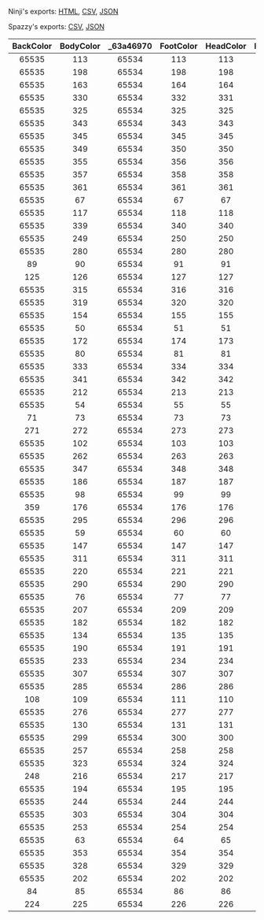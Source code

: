 Ninji's exports: [HTML](https://wuffs.org/acnh/bcsv_150/html/MessageCardDesignParam.html), [CSV](https://wuffs.org/acnh/bcsv_150/csv/MessageCardDesignParam.csv), [JSON](https://wuffs.org/acnh/bcsv_150/json/MessageCardDesignParam.json)

Spazzy's exports: [CSV](https://github.com/McSpazzy/acnh-csv/blob/master/MessageCardDesignParam.csv), [JSON](https://github.com/McSpazzy/acnh-json/blob/master/MessageCardDesignParam.json)

| BackColor | BodyColor | _63a46970 | FootColor | HeadColor | PenColor1 | PenColor2 | PenColor3 | PenColor4 | RuleColor | SelectableBeginDate1 | SelectableBeginDate2 | SelectableEndDate1 | SelectableEndDate2 | TextLotId | _84818e10 | UniqueID | Kind | ResourceName | SelectableSeason | UnlockTrigger |
|:--:|:--:|:--:|:--:|:--:|:--:|:--:|:--:|:--:|:--:|:--:|:--:|:--:|:--:|:--:|:--:|:--:|:--:|:--:|:--:|:--:|
| 65535 | 113 | 65534 | 113 | 113 | 113 | 114 | 115 | 116 | 1 | 0 | 0 | 0 | 0 | -1 | 65535 | 387 | 0 | 'MsgAcademy00' | 0 | 1 | 
| 65535 | 198 | 65534 | 198 | 198 | 1 | 2 | 3 | 4 | 1 | 0 | 0 | 0 | 0 | -1 | 65535 | 403 | 0 | 'MsgNewyear01' | 0 | 1 | 
| 65535 | 163 | 65534 | 164 | 164 | 1 | 2 | 3 | 4 | 1 | 0 | 0 | 0 | 0 | -1 | 65535 | 411 | 0 | 'MsgTotakeke00' | 0 | 1 | 
| 65535 | 330 | 65534 | 332 | 331 | 1 | 2 | 3 | 4 | 1 | 0 | 0 | 0 | 0 | -1 | 65535 | 427 | 0 | 'MsgFish00' | 0 | 1 | 
| 65535 | 325 | 65534 | 325 | 325 | 1 | 2 | 3 | 4 | 1 | 0 | 0 | 0 | 0 | -1 | 65535 | 428 | 0 | 'MsgInsect00' | 0 | 1 | 
| 65535 | 343 | 65534 | 343 | 343 | 1 | 2 | 3 | 4 | 1 | 0 | 0 | 0 | 0 | -1 | 65535 | 429 | 0 | 'MsgBank00' | 0 | 1 | 
| 65535 | 345 | 65534 | 345 | 345 | 1 | 2 | 3 | 4 | 1 | 0 | 0 | 0 | 0 | -1 | 65535 | 430 | 0 | 'MsgMilage00' | 0 | 1 | 
| 65535 | 349 | 65534 | 350 | 350 | 1 | 2 | 3 | 4 | 1 | 0 | 0 | 0 | 0 | -1 | 65535 | 431 | 0 | 'MsgDal00' | 0 | 1 | 
| 65535 | 355 | 65534 | 356 | 356 | 1 | 2 | 3 | 4 | 1 | 0 | 0 | 0 | 0 | -1 | 65535 | 433 | 0 | 'MsgFall03' | 3 | 0 | 
| 65535 | 357 | 65534 | 358 | 358 | 1 | 2 | 3 | 4 | 1 | 0 | 0 | 0 | 0 | -1 | 65535 | 434 | 0 | 'MsgShopping00' | 0 | 2 | 
| 65535 | 361 | 65534 | 361 | 361 | 1 | 2 | 3 | 4 | 1 | 0 | 0 | 0 | 0 | -1 | 65535 | 435 | 0 | 'MsgTsunekichi00' | 0 | 1 | 
| 65535 | 67 | 65534 | 67 | 67 | 68 | 69 | 70 | 4 | 1 | 0 | 0 | 0 | 0 | -1 | 65535 | 0 | 0 | 'MsgOther01' | 0 | 0 | 
| 65535 | 117 | 65534 | 118 | 118 | 117 | 118 | 119 | 120 | 1 | 116 | 0 | 214 | 0 | -1 | 65535 | 364 | 0 | 'MsgValentine01' | 5 | 0 | 
| 65535 | 339 | 65534 | 340 | 340 | 1 | 2 | 3 | 4 | 1 | 0 | 0 | 0 | 0 | -1 | 65535 | 397 | 0 | 'MsgEncourage00' | 0 | 0 | 
| 65535 | 249 | 65534 | 250 | 250 | 1 | 2 | 3 | 4 | 1 | 0 | 0 | 0 | 0 | -1 | 65535 | 405 | 0 | 'MsgOther06' | 0 | 0 | 
| 65535 | 280 | 65534 | 280 | 280 | 1 | 2 | 3 | 4 | 1 | 0 | 0 | 0 | 0 | -1 | 65535 | 389 | 0 | 'MsgBirthday00' | 0 | 0 | 
| 89 | 90 | 65534 | 91 | 91 | 90 | 91 | 92 | 93 | 1 | 0 | 0 | 0 | 0 | -1 | 65535 | 391 | 0 | 'MsgBirthday02' | 0 | 0 | 
| 125 | 126 | 65534 | 127 | 127 | 126 | 127 | 128 | 129 | 1 | 916 | 0 | 1130 | 0 | -1 | 65535 | 357 | 0 | 'MsgThanksgiving00' | 5 | 0 | 
| 65535 | 315 | 65534 | 316 | 316 | 1 | 2 | 3 | 4 | 1 | 0 | 0 | 0 | 0 | -1 | 65535 | 356 | 0 | 'MsgActive01' | 0 | 0 | 
| 65535 | 319 | 65534 | 320 | 320 | 1 | 2 | 3 | 4 | 1 | 0 | 0 | 0 | 0 | -1 | 65535 | 370 | 0 | 'MsgWinter01' | 4 | 0 | 
| 65535 | 154 | 65534 | 155 | 155 | 154 | 155 | 156 | 157 | 1 | 0 | 0 | 0 | 0 | -1 | 65535 | 363 | 0 | 'MsgSympathy00' | 0 | 0 | 
| 65535 | 50 | 65534 | 51 | 51 | 50 | 51 | 52 | 53 | 1 | 0 | 0 | 0 | 0 | -1 | 65535 | 367 | 0 | 'MsgWinter00' | 4 | 0 | 
| 65535 | 172 | 65534 | 174 | 173 | 1 | 2 | 3 | 4 | 1 | 0 | 0 | 0 | 0 | -1 | 65535 | 394 | 0 | 'MsgCute01' | 0 | 0 | 
| 65535 | 80 | 65534 | 81 | 81 | 80 | 81 | 82 | 83 | 1 | 0 | 0 | 0 | 0 | -1 | 65535 | 373 | 0 | 'MsgSpring02' | 1 | 0 | 
| 65535 | 333 | 65534 | 334 | 334 | 1 | 2 | 3 | 4 | 1 | 0 | 0 | 0 | 0 | -1 | 65535 | 388 | 0 | 'MsgBaby00' | 0 | 0 | 
| 65535 | 341 | 65534 | 342 | 342 | 1 | 2 | 3 | 4 | 1 | 0 | 0 | 0 | 0 | -1 | 65535 | 390 | 0 | 'MsgBirthday01' | 0 | 0 | 
| 65535 | 212 | 65534 | 213 | 213 | 1 | 2 | 3 | 4 | 1 | 0 | 0 | 0 | 0 | -1 | 65535 | 410 | 0 | 'MsgThankyou00' | 0 | 0 | 
| 65535 | 54 | 65534 | 55 | 55 | 50 | 55 | 56 | 57 | 1 | 0 | 0 | 0 | 0 | -1 | 65535 | 379 | 0 | 'MsgSpring00' | 1 | 0 | 
| 71 | 73 | 65534 | 73 | 73 | 72 | 73 | 74 | 75 | 1 | 1120 | 0 | 110 | 0 | -1 | 65535 | 383 | 0 | 'MsgChristmas02' | 5 | 0 | 
| 271 | 272 | 65534 | 273 | 273 | 272 | 273 | 274 | 275 | 1 | 0 | 0 | 0 | 0 | -1 | 65535 | 384 | 0 | 'MsgElegant00' | 0 | 0 | 
| 65535 | 102 | 65534 | 103 | 103 | 1 | 2 | 3 | 4 | 1 | 0 | 0 | 0 | 0 | -1 | 65535 | 393 | 0 | 'MsgCool00' | 0 | 0 | 
| 65535 | 262 | 65534 | 263 | 263 | 262 | 263 | 264 | 265 | 1 | 0 | 0 | 0 | 0 | -1 | 65535 | 371 | 0 | 'MsgLove00' | 0 | 0 | 
| 65535 | 347 | 65534 | 348 | 348 | 1 | 2 | 3 | 4 | 1 | 1120 | 0 | 110 | 0 | -1 | 65535 | 377 | 0 | 'MsgChristmas01' | 5 | 0 | 
| 65535 | 186 | 65534 | 187 | 187 | 186 | 187 | 188 | 189 | 1 | 0 | 0 | 0 | 0 | -1 | 65535 | 380 | 0 | 'MsgThankyou01' | 0 | 0 | 
| 65535 | 98 | 65534 | 99 | 99 | 98 | 99 | 100 | 101 | 1 | 0 | 0 | 0 | 0 | -1 | 65535 | 408 | 0 | 'MsgSummer00' | 0 | 0 | 
| 359 | 176 | 65534 | 176 | 176 | 1 | 2 | 3 | 4 | 1 | 315 | 0 | 510 | 0 | -1 | 65535 | 395 | 0 | 'MsgEaster00' | 5 | 0 | 
| 65535 | 295 | 65534 | 296 | 296 | 295 | 296 | 297 | 298 | 1 | 0 | 0 | 0 | 0 | -1 | 65535 | 365 | 0 | 'MsgActive00' | 0 | 0 | 
| 65535 | 59 | 65534 | 60 | 60 | 59 | 60 | 61 | 62 | 1 | 0 | 0 | 0 | 0 | -1 | 65535 | 386 | 0 | 'MsgFall02' | 3 | 0 | 
| 65535 | 147 | 65534 | 147 | 147 | 1 | 2 | 3 | 4 | 1 | 0 | 0 | 0 | 0 | -1 | 65535 | 378 | 0 | 'MsgCute00' | 0 | 0 | 
| 65535 | 311 | 65534 | 311 | 311 | 311 | 312 | 313 | 314 | 1 | 0 | 0 | 0 | 0 | -1 | 65535 | 368 | 0 | 'MsgSimple00' | 0 | 0 | 
| 65535 | 220 | 65534 | 221 | 221 | 220 | 221 | 222 | 223 | 1 | 0 | 0 | 0 | 0 | -1 | 65535 | 360 | 0 | 'MsgGorgeous01' | 0 | 0 | 
| 65535 | 290 | 65534 | 290 | 290 | 290 | 291 | 292 | 293 | 1 | 0 | 0 | 0 | 0 | -1 | 65535 | 361 | 0 | 'MsgGraduate00' | 0 | 0 | 
| 65535 | 76 | 65534 | 77 | 77 | 76 | 77 | 78 | 79 | 1 | 0 | 0 | 0 | 0 | -1 | 65535 | 385 | 0 | 'MsgFall00' | 0 | 0 | 
| 65535 | 207 | 65534 | 209 | 209 | 207 | 209 | 210 | 211 | 1 | 0 | 0 | 0 | 0 | -1 | 65535 | 382 | 0 | 'MsgCool01' | 0 | 0 | 
| 65535 | 182 | 65534 | 182 | 182 | 1 | 2 | 3 | 4 | 1 | 1120 | 0 | 110 | 0 | -1 | 65535 | 392 | 0 | 'MsgChristmas00' | 5 | 0 | 
| 65535 | 134 | 65534 | 135 | 135 | 134 | 135 | 136 | 137 | 1 | 0 | 0 | 0 | 0 | -1 | 65535 | 359 | 0 | 'MsgOther00' | 0 | 0 | 
| 65535 | 190 | 65534 | 191 | 191 | 190 | 191 | 192 | 193 | 1 | 0 | 0 | 0 | 0 | -1 | 65535 | 413 | 0 | 'MsgWedding00' | 0 | 0 | 
| 65535 | 233 | 65534 | 234 | 234 | 233 | 234 | 235 | 236 | 1 | 0 | 0 | 0 | 0 | -1 | 65535 | 396 | 0 | 'MsgElegant01' | 0 | 0 | 
| 65535 | 307 | 65534 | 307 | 307 | 307 | 308 | 309 | 310 | 1 | 0 | 0 | 0 | 0 | -1 | 65535 | 358 | 0 | 'MsgSimple01' | 0 | 0 | 
| 65535 | 285 | 65534 | 286 | 286 | 1 | 2 | 3 | 4 | 1 | 0 | 0 | 0 | 0 | -1 | 65535 | 404 | 0 | 'MsgOther05' | 0 | 0 | 
| 108 | 109 | 65534 | 111 | 110 | 109 | 110 | 111 | 112 | 1 | 0 | 0 | 0 | 0 | -1 | 65535 | 402 | 0 | 'MsgNewyear00' | 0 | 1 | 
| 65535 | 276 | 65534 | 277 | 277 | 1 | 2 | 3 | 4 | 1 | 930 | 0 | 1031 | 0 | -1 | 65535 | 399 | 0 | 'MsgHalloween01' | 5 | 0 | 
| 65535 | 130 | 65534 | 131 | 131 | 130 | 131 | 132 | 133 | 1 | 930 | 0 | 1031 | 0 | -1 | 65535 | 398 | 0 | 'MsgHalloween00' | 5 | 0 | 
| 65535 | 299 | 65534 | 300 | 300 | 1 | 2 | 3 | 4 | 1 | 0 | 0 | 0 | 0 | -1 | 65535 | 407 | 0 | 'MsgStar00' | 0 | 0 | 
| 65535 | 257 | 65534 | 258 | 258 | 1 | 2 | 3 | 4 | 1 | 0 | 0 | 0 | 0 | -1 | 65535 | 406 | 0 | 'MsgSpring01' | 1 | 0 | 
| 65535 | 323 | 65534 | 324 | 324 | 323 | 324 | 3 | 4 | 1 | 0 | 0 | 0 | 0 | -1 | 65535 | 374 | 0 | 'MsgSnowfes00' | 4 | 0 | 
| 248 | 216 | 65534 | 217 | 217 | 1 | 2 | 3 | 4 | 1 | 501 | 1101 | 915 | 315 | -1 | 65535 | 409 | 0 | 'MsgSummer02' | 6 | 0 | 
| 65535 | 194 | 65534 | 195 | 195 | 1 | 2 | 3 | 4 | 1 | 116 | 0 | 214 | 0 | -1 | 65535 | 412 | 0 | 'MsgValentine00' | 5 | 0 | 
| 65535 | 244 | 65534 | 244 | 244 | 244 | 245 | 246 | 247 | 1 | 0 | 0 | 0 | 0 | -1 | 65535 | 362 | 0 | 'MsgOther03' | 0 | 0 | 
| 65535 | 303 | 65534 | 304 | 304 | 1 | 2 | 3 | 4 | 1 | 0 | 0 | 0 | 0 | -1 | 65535 | 414 | 0 | 'MsgWinter02' | 4 | 0 | 
| 65535 | 253 | 65534 | 254 | 254 | 1 | 2 | 3 | 4 | 1 | 0 | 0 | 0 | 0 | -1 | 65535 | 416 | 0 | 'MsgGorgeous00' | 0 | 0 | 
| 65535 | 63 | 65534 | 64 | 65 | 63 | 64 | 65 | 66 | 1 | 0 | 0 | 0 | 0 | -1 | 65535 | 366 | 0 | 'MsgSummer01' | 2 | 0 | 
| 65535 | 353 | 65534 | 354 | 354 | 1 | 2 | 3 | 4 | 1 | 0 | 0 | 0 | 0 | -1 | 65535 | 432 | 0 | 'MsgSummer03' | 2 | 0 | 
| 65535 | 328 | 65534 | 329 | 329 | 328 | 329 | 3 | 4 | 1 | 0 | 0 | 0 | 0 | -1 | 65535 | 372 | 0 | 'MsgOther04' | 0 | 0 | 
| 65535 | 202 | 65534 | 202 | 202 | 202 | 203 | 204 | 205 | 1 | 0 | 0 | 0 | 0 | -1 | 65535 | 375 | 0 | 'MsgFall01' | 3 | 0 | 
| 84 | 85 | 65534 | 86 | 86 | 85 | 86 | 87 | 88 | 1 | 501 | 0 | 531 | 0 | -1 | 65535 | 381 | 0 | 'MsgMother00' | 5 | 0 | 
| 224 | 225 | 65534 | 226 | 226 | 225 | 226 | 227 | 228 | 1 | 601 | 0 | 630 | 0 | -1 | 65535 | 376 | 0 | 'MsgFather00' | 5 | 0 | 
